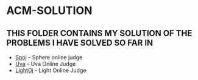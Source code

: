 
# ACM-SOLUTION

## THIS FOLDER CONTAINS MY SOLUTION OF THE PROBLEMS I HAVE SOLVED SO FAR IN

* [Spoj](http://www.spoj.com) - Sphere online judge
* [Uva](https://uva.onlinejudge.org) - Uva Online Judge
* [LightOj](http://lightoj.com) - Light Online Judge


